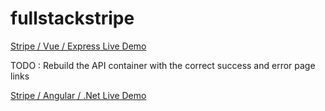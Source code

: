 # fullstackstripe

[Stripe / Vue / Express Live Demo](https://fullstackstripe-vue-express.netlify.app/)

TODO : Rebuild the API container with the correct success and error page links

[Stripe / Angular / .Net Live Demo](http://fullstackstripe-angular-net.s3-website-us-east-1.amazonaws.com/)